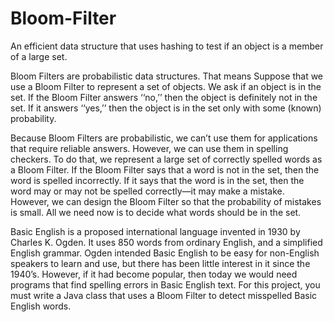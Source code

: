 # Bloom-Filter
An efficient data structure that uses hashing to test if an object is a member of a large set. 

Bloom Filters are probabilistic data structures. That means Suppose that we use a Bloom Filter to represent a set of objects. 
We ask if an object is in the set. If the Bloom Filter answers ‘‘no,’’ then the object is definitely not in the set. 
If it answers ‘‘yes,’’ then the object is in the set only with some (known) probability. 

Because Bloom Filters are probabilistic, we can’t use them for applications that require reliable answers. 
However, we can use them in spelling checkers. To do that, we represent a large set of correctly spelled words as a Bloom Filter. 
If the Bloom Filter says that a word is not in the set, then the word is spelled incorrectly. 
If it says that the word is in the set, then the word may or may not be spelled correctly—it may make a mistake. 
However, we can design the Bloom Filter so that the probability of mistakes is small. All we need now is to decide 
what words should be in the set. 

Basic English is a proposed international language invented in 1930 by Charles K. Ogden. 
It uses 850 words from ordinary English, and a simplified English grammar. 
Ogden intended Basic English to be easy for non-English speakers to learn and use, but there has been little 
interest in it since the 1940’s. However, if it had become popular, then today we would need programs that 
find spelling errors in Basic English text. For this project, you must write a Java class that uses a Bloom Filter 
to detect misspelled Basic English words. 

